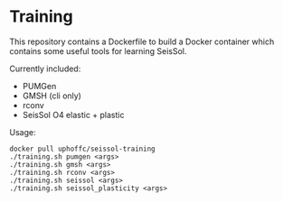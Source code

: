 # Training

This repository contains a Dockerfile to build a Docker container which contains some useful tools for learning SeisSol.

Currently included:
- PUMGen
- GMSH (cli only)
- rconv
- SeisSol O4 elastic + plastic

Usage:
```
docker pull uphoffc/seissol-training
./training.sh pumgen <args>
./training.sh gmsh <args>
./training.sh rconv <args>
./training.sh seissol <args>
./training.sh seissol_plasticity <args>
```

